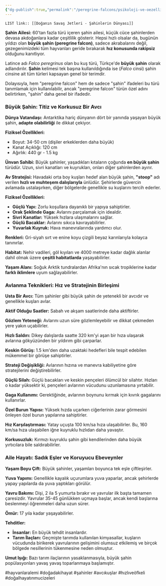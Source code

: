 ```yaml
---
{"dg-publish":true,"permalink":"/peregrine-falcons/psikoloji-ve-oezellikleri/23-doganin-savas-jetleri-sahinlerin-duenyasi/","updated":"2024-09-13T14:57:50.573+03:00"}
---
```


`LIST link:: [[Doğanın Savaş Jetleri - Şahinlerin Dünyası]] `

**Şahin Ailesi:** 60'tan fazla türü içeren şahin ailesi, küçük cüce şahinlerden devasa akdoğanlara kadar çeşitlilik gösterir. Hepsi hızlı olsalar da, bugünün yıldızı olan **büyük şahin (peregrine falcon)**, sadece akrabalarını değil, gezegenimizdeki tüm hayvanları geride bırakarak **hız konusunda rakipsiz** olduğunu kanıtlıyor.

Latince adı *Falco peregrinus* olan bu kuş türü, Türkçe'de **büyük şahin** olarak adlandırılır. **Şahin** kelimesi tek başına kullanıldığında ise (*Falco* cinsi) şahin cinsine ait tüm türleri kapsayan genel bir terimdir. 

Dolayısıyla, hem "peregrine falcon" hem de sadece "şahin" ifadeleri bu türü tanımlamak için kullanılabilir, ancak "peregrine falcon" türün özel adını belirtirken, "şahin" daha genel bir ifadedir. 

### Büyük Şahin: Titiz ve Korkusuz Bir Avcı

**Dünya Vatandaşı:** Antarktika hariç dünyanın dört bir yanında yaşayan büyük şahin, **adapte olabilirliği** ile dikkat çekiyor.

**Fiziksel Özellikleri:**

* Boyut: 34-50 cm (dişiler erkeklerden daha büyük)
* Kanat Açıklığı: 120 cm 
* Ağırlık: 440 gr - 1.5 kg

**Ünvan Sahibi:** Büyük şahinler, yaşadıkları kıtaların çoğunda **en büyük şahin** türüdür. Uzun, sivri kanatları ve kuyrukları, onları diğer şahinlerden ayırır. 

**Av Stratejisi:** Havadaki orta boy kuşları hedef alan büyük şahin, **"stoop"** adı verilen **hızlı ve muhteşem dalışlarıyla** ünlüdür. Şehirlerde güvercin avlamada ustalaşırken, diğer bölgelerde genellikle su kuşlarını tercih ederler.

**Fiziksel Özellikleri:**

* **Güçlü Yapı:** Zorlu koşullara dayanıklı bir yapıya sahiptirler.
* **Orak Şeklinde Gaga:** Avlarını parçalamak için idealdir.
* **Sivri Kanatlar:** Yüksek hızlara ulaşmalarını sağlar.
* **Güçlü Bacaklar:** Avlarını sıkıca kavrayabilirler.
* **Yuvarlak Kuyruk:** Hava manevralarında yardımcı olur.

**Renkleri:** Gri-siyah sırt ve enine koyu çizgili beyaz karınlarıyla kolayca tanınırlar.

**Habitat:** Nehir vadileri, göl kıyıları ve 4000 metreye kadar dağlık alanlar dahil olmak üzere **çeşitli habitatlarda** yaşayabilirler.

**Yaşam Alanı:** Soğuk Arktik tundralardan Afrika'nın sıcak tropiklerine kadar **farklı iklimlere** uyum sağlayabilirler.

### Avlanma Teknikleri: Hız ve Stratejinin Birleşimi

**Usta Bir Avcı:** Tüm şahinler gibi büyük şahin de yetenekli bir avcıdır ve genellikle kuşları avlar.

**Aktif Olduğu Saatler:** Sabah ve akşam saatlerinde daha aktiftirler.

**Gözlem Yeteneği:** Avlarını uzun süre gözlemleyebilir ve dikkat çekmeden yere yakın uçabilirler.

**Hızlı Saldırı:** Dikey dalışlarda saatte 320 km'yi aşan bir hıza ulaşarak avlarına gökyüzünden bir yıldırım gibi çarparlar.

**Keskin Görüş:** 1.5 km'den daha uzaktaki hedefleri bile tespit edebilen mükemmel bir görüşe sahiptirler.

**Strateji Değişikliği:** Avlarının hızına ve manevra kabiliyetine göre stratejilerini değiştirebilirler.

**Güçlü Silah:** Güçlü bacakları ve keskin pençeleri ölümcül bir silahtır. Hızları o kadar yüksektir ki, pençeleri avlarının vücudunu uzunlamasına yırtabilir.

**Gaga Kullanımı:** Gerektiğinde, avlarının boynunu kırmak için kıvrık gagalarını kullanırlar.

**Özel Burun Yapısı:** Yüksek hızda uçarken ciğerlerinin zarar görmesini önleyen özel burun yapılarına sahiptirler.

**Hız Karşılaştırması:** Yatay uçuşta 100 km/sa hıza ulaşabilirler. Bu, 160 km/sa hıza ulaşabilen iğne kuyruklu hızlıdan daha yavaştır.

**Korkusuzluk:** Kırmızı kuyruklu şahin gibi kendilerinden daha büyük yırtıcılara bile saldırabilirler.

### Aile Hayatı: Sadık Eşler ve Koruyucu Ebeveynler

**Yaşam Boyu Çift:** Büyük şahinler, yaşamları boyunca tek eşle çiftleşirler.

**Yuva Yapımı:** Genellikle kayalık uçurumlara yuva yaparlar, ancak şehirlerde yapay yapılarda da yuva yaptıkları görülür.

**Yavru Bakımı:** Dişi, 2 ila 5 yumurta bırakır ve yavrular ilk başta tamamen çaresizdir. Yavrular 35-45 günlükken uçmaya başlar, ancak kendi başlarına beslenmeyi öğrenmeleri daha uzun sürer.

**Ömür:** 17 yıla kadar yaşayabilirler.

**Tehditler:** 

* **İnsanlar:** En büyük tehdit insanlardır.
* **Tarım İlaçları:** Geçmişte tarımda kullanılan kimyasallar, kuşların vücudunda birikerek yavrularının gelişimini olumsuz etkilemiş ve birçok bölgede nesillerinin tükenmesine neden olmuştur.

**Umut Işığı:** Bazı tarım ilaçlarının yasaklanmasıyla, büyük şahin popülasyonları yavaş yavaş toparlanmaya başlamıştır.


#hayvanlaralemi #doğadakihayat #şahinler #avcıkuşlar #hızlıveöfkeli #doğalhayatınmucizeleri 

